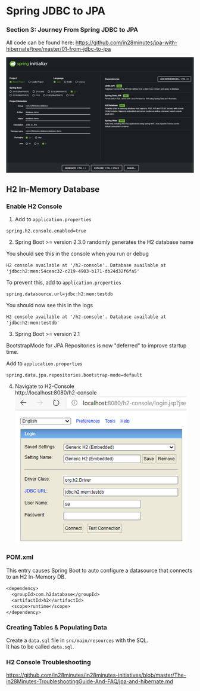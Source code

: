 # Spring JDBC to JPA

### Section 3: Journey From Spring JDBC to JPA

All code can be found here: https://github.com/in28minutes/jpa-with-hibernate/tree/master/01-from-jdbc-to-jpa

![Initialise Spring App](README_images/01-Spring-Initializr.png)

## H2 In-Memory Database

### Enable H2 Console

1. Add to `application.properties`
```
spring.h2.console.enabled=true
```

2. Spring Boot >= version 2.3.0 randomly generates the H2 database name

You should see this in the console when you run or debug
```
H2 console available at '/h2-console'. Database available at 'jdbc:h2:mem:54ceac32-c219-4903-b171-db24d32f6fa5'
```
To prevent this, add to `application.properties`
```
spring.datasource.url=jdbc:h2:mem:testdb
```
You should now see this in the logs
```
H2 console available at '/h2-console'. Database available at 'jdbc:h2:mem:testdb'
```

3. Spring Boot >= version 2.1

BootstrapMode for JPA Repositories is now "deferred" to improve startup time. 

Add to `application.properties`
```
spring.data.jpa.repositories.bootstrap-mode=default
```

4. Navigate to H2-Console <br>
http://localhost:8080/h2-console <br>
![H2 Console](README_images/02-H2-Console.png)

### POM.xml

This entry causes Spring Boot to auto configure a datasource that connects to an H2 In-Memory DB.
```
<dependency>
  <groupId>com.h2database</groupId>
  <artifactId>h2</artifactId>
  <scope>runtime</scope>
</dependency>
```

### Creating Tables & Populating Data

Create a `data.sql` file in `src/main/resources` with the SQL. <br>
It has to be called `data.sql`.

### H2 Console Troubleshooting

https://github.com/in28minutes/in28minutes-initiatives/blob/master/The-in28Minutes-TroubleshootingGuide-And-FAQ/jpa-and-hibernate.md
